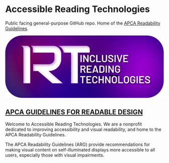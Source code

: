 # Accessible Reading Technologies
Public facing general-purpose GitHub repo. Home of the [APCA Readability Guidelines](https://www.readtech.org/ARG/guidelines/).

<img src="./img/IRTtextPaths_v03.svg" width="720">

## [APCA GUIDELINES FOR READABLE DESIGN](https://www.readtech.org/ARG/guidelines/)

Welcome to Accessible Reading Technologies. We are a nonprofit dedicated to improving accessibility and visual readability, and home to the APCA Readability Guidelines.

The APCA Readability Guidelines (ARG) provide recommendations for making visual content on self-illuminated displays more accessible to all users, especially those with visual impairments.


